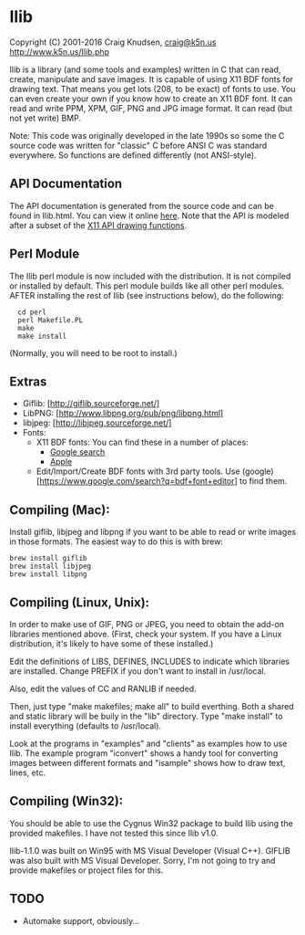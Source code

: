 # Ilib
Copyright (C) 2001-2016 Craig Knudsen, craig@k5n.us
http://www.k5n.us/Ilib.php

Ilib is a library (and some tools and examples) written in C
that can read, create, manipulate and save images.  It is capable
of using X11 BDF fonts for drawing text.  That means you get
lots (208, to be exact) of fonts to use.  You can even create your
own if you know how to create an X11 BDF font.  It can read and
write PPM, XPM, GIF, PNG and JPG image format.  It can read (but not
yet write) BMP.

Note: This code was originally developed in the late 1990s so some the C source
code was written for "classic" C before ANSI C was standard everywhere.
So functions are defined differently (not ANSI-style).

## API Documentation
The API documentation is generated from the source code and can be
found in Ilib.html.  You can view it online
[here](http://www.k5n.us/Ilib.php?topic=API).
Note that the API is modeled after a subset of the
[X11 API drawing functions](https://www.x.org/releases/X11R7.6/doc/libX11/specs/libX11/libX11.html#graphics_functions).


## Perl Module
The Ilib perl module is now included with the distribution.  It is not
compiled or installed by default.  This perl module builds like all other
perl modules.  AFTER installing the rest of Ilib (see instructions below),
do the following:
```
  cd perl
  perl Makefile.PL
  make
  make install
```
(Normally, you will need to be root to install.)


## Extras
- Giflib: [http://giflib.sourceforge.net/]
- LibPNG: [http://www.libpng.org/pub/png/libpng.html]
- libjpeg: [http://libjpeg.sourceforge.net/]
- Fonts:
  - X11 BDF fonts: You can find these in a number of places:
    - [Google search](https://www.google.com/search?q=timR24.bdf)
    - [Apple](https://opensource.apple.com/source/X11fonts/X11fonts-10.2/font-adobe-100dpi/font-adobe-100dpi-X11R7.0-1.0.0/)
  - Edit/Import/Create BDF fonts with 3rd party tools.  Use (google)[https://www.google.com/search?q=bdf+font+editor] to find them.

## Compiling (Mac):

Install giflib, libjpeg and libpng if you want to be able to
read or write images in those formats.
The easiest way to do this is with brew:

```
brew install giflib
brew install libjpeg
brew install libpng
```

## Compiling (Linux, Unix):

In order to make use of GIF, PNG or JPEG, you need to obtain the
add-on libraries mentioned above.  (First, check your system.  If
you have a Linux distribution, it's likely to have some of these
installed.)

Edit the definitions of LIBS, DEFINES, INCLUDES to indicate which
libraries are installed.  Change PREFIX if you don't want to install
in /usr/local.

Also, edit the values of CC and RANLIB if needed.

Then, just type "make makefiles; make all" to build everthing.
Both a shared and static library will be buily in the "lib" directory.
Type "make install" to install everything (defaults to /usr/local).

Look at the programs in "examples" and "clients" as examples how to use
Ilib.  The example program "iconvert" shows a handy tool for converting
images between different formats and "isample" shows how to draw text,
lines, etc.

## Compiling (Win32):

You should be able to use the Cygnus Win32 package to build Ilib using the
provided makefiles.  I have not tested this since Ilib v1.0.

Ilib-1.1.0 was built on Win95 with MS Visual Developer (Visual
C++).  GIFLIB was also built with MS Visual Developer.  Sorry, I'm not
going to try and provide makefiles or project files for this.

## TODO
- Automake support, obviously...
